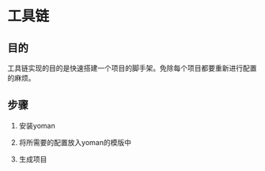 # 工具链

## 目的

工具链实现的目的是快速搭建一个项目的脚手架。免除每个项目都要重新进行配置的麻烦。

## 步骤

1. 安装yoman

2. 将所需要的配置放入yoman的模版中

3. 生成项目